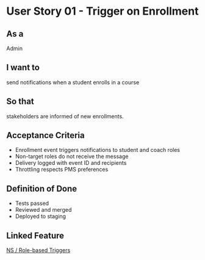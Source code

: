 # User Story 01 - Trigger on Enrollment

## As a
Admin

## I want to
send notifications when a student enrolls in a course

## So that
stakeholders are informed of new enrollments.

## Acceptance Criteria
- Enrollment event triggers notifications to student and coach roles
- Non-target roles do not receive the message
- Delivery logged with event ID and recipients
- Throttling respects PMS preferences

## Definition of Done
- Tests passed
- Reviewed and merged
- Deployed to staging

## Linked Feature
[NS / Role-based Triggers](../feature-spec.md)

